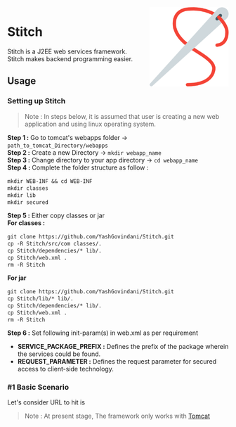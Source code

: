 <img src="needle.png" width="180px" align="right"/>

# Stitch   
Stitch is a J2EE web services framework.  
Stitch makes backend programming easier.   

## Usage   

### Setting up Stitch   
> Note : In steps below, it is assumed that user is creating a new web application and using linux operating system.   

**Step 1 :** Go to tomcat's webapps folder -> ```path_to_tomcat_Directory/webapps```    
**Step 2 :** Create a new Directory -> ```mkdir webapp_name```    
**Step 3 :** Change directory to your app directory -> ```cd webapp_name```    
**Step 4 :** Complete the folder structure as follow :
```
mkdir WEB-INF && cd WEB-INF
mkdir classes
mkdir lib
mkdir secured
```
**Step 5 :** Either copy classes or jar    
**For classes :**    
```
git clone https://github.com/YashGovindani/Stitch.git
cp -R Stitch/src/com classes/.
cp Stitch/dependencies/* lib/.
cp Stitch/web.xml .
rm -R Stitch
```
**For jar**
```
git clone https://github.com/YashGovindani/Stitch.git
cp Stitch/lib/* lib/.
cp Stitch/dependencies/* lib/.
cp Stitch/web.xml .
rm -R Stitch
```
**Step 6 :** Set following init-param(s) in web.xml as per requirement
- **SERVICE_PACKAGE_PREFIX :** Defines the prefix of the package wherein the services could be found.    
- **REQUEST_PARAMETER :** Defines the request parameter for secured access to client-side technology.    

    

### #1 Basic Scenario
Let's consider URL to hit is


> Note : At present stage, The framework only works with [Tomcat](https://tomcat.apache.org/)
